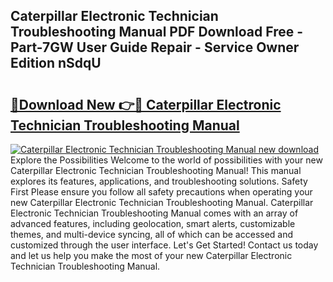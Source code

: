 ## Caterpillar Electronic Technician Troubleshooting Manual PDF Download Free - Part-7GW User Guide Repair - Service Owner Edition nSdqU

# <h2><a href="http://bc79504.oget.top/?id=Caterpillar+Electronic+Technician+Troubleshooting+Manual">🔗Download New 👉🔴 Caterpillar Electronic Technician Troubleshooting Manual</a></h2>

[![Caterpillar Electronic Technician Troubleshooting Manual new download](https://i.imgur.com/5g1atiW.png)](http://bc79504.oget.top/?id=Caterpillar+Electronic+Technician+Troubleshooting+Manual)
Explore the Possibilities Welcome to the world of possibilities with your new Caterpillar Electronic Technician Troubleshooting Manual! This manual explores its features, applications, and troubleshooting solutions. Safety First Please ensure you follow all safety precautions when operating your new Caterpillar Electronic Technician Troubleshooting Manual. Caterpillar Electronic Technician Troubleshooting Manual comes with an array of advanced features, including geolocation, smart alerts, customizable themes, and multi-device syncing, all of which can be accessed and customized through the user interface. Let's Get Started! Contact us today and let us help you make the most of your new Caterpillar Electronic Technician Troubleshooting Manual.
